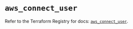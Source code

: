 # `aws_connect_user`

Refer to the Terraform Registry for docs: [`aws_connect_user`](https://registry.terraform.io/providers/hashicorp/aws/4.67.0/docs/resources/connect_user).
